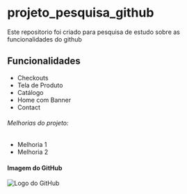 # projeto_pesquisa_github
Este repositorio foi criado para pesquisa de estudo sobre as funcionalidades do github

## Funcionalidades

* Checkouts
* Tela de Produto
* Catálogo
* Home com Banner
* Contact

###### Melhorias do projeto:

* Melhoria 1
* Melhoria 2

#### Imagem do GitHub
![Logo do GitHub](C:\Users\cleiber.melo\Desktop\cnm\gitHub\pesquisa\img\transferir.png)